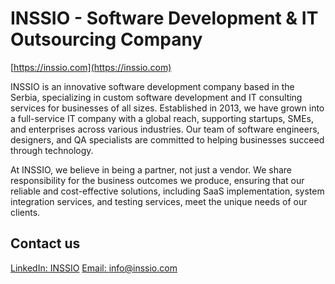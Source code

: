 # INSSIO - Software Development & IT Outsourcing Company

[https://inssio.com](https://inssio.com)


INSSIO is an innovative software development company based in the Serbia, specializing in custom software development and IT consulting services for businesses of all sizes. Established in 2013, we have grown into a full-service IT company with a global reach, supporting startups, SMEs, and enterprises across various industries. Our team of software engineers, designers, and QA specialists are committed to helping businesses succeed through technology.

At INSSIO, we believe in being a partner, not just a vendor. We share responsibility for the business outcomes we produce, ensuring that our reliable and cost-effective solutions, including SaaS implementation, system integration services, and testing services, meet the unique needs of our clients.

## Contact us

[LinkedIn: INSSIO](https://www.linkedin.com/company/inssio)
[Email: info@inssio.com](mailto:info@inssio.com)
